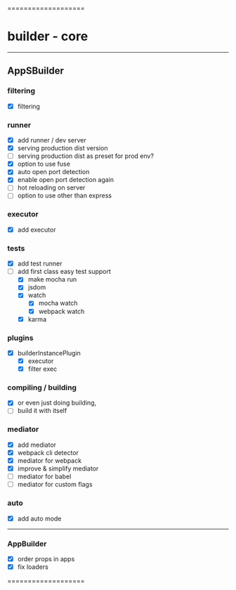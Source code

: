 ===================
# builder - core

-------------
## AppSBuilder

### filtering
- [x] filtering

### runner
- [x] add runner / dev server
- [x] serving production dist version
- [ ] serving production dist as preset for prod env?
- [x] option to use fuse
- [x] auto open port detection
- [x] enable open port detection again
- [ ] hot reloading on server
- [ ] option to use other than express

### executor
- [x] add executor

### tests
- [x] add test runner
- [ ] add first class easy test support
  - [x] make mocha run
  - [x] jsdom
  - [x] watch
    - [x] mocha watch
    - [x] webpack watch
  - [x] karma

### plugins
- [x] builderInstancePlugin
  - [x] executor
  - [x] filter exec

### compiling / building
  - [x] or even just doing building,
  - [ ] build it with itself

### mediator
  - [x] add mediator
  - [x] webpack cli detector
  - [x] mediator for webpack
  - [x] improve & simplify mediator
  - [ ] mediator for babel
  - [ ] mediator for custom flags

### auto
  - [x] add auto mode

--------------------
### AppBuilder
  - [x] order props in apps
  - [x] fix loaders

===================
